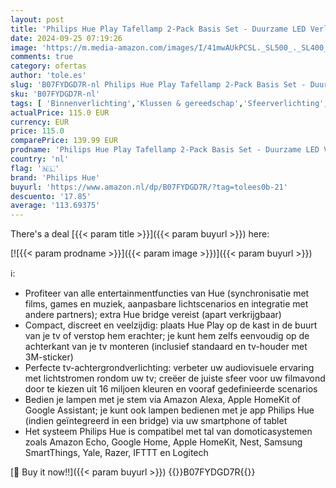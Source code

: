 ```yaml
---
layout: post
title: 'Philips Hue Play Tafellamp 2-Pack Basis Set - Duurzame LED Verlichting - Wit en Gekleurd Licht - Dimbaar - Verbind met Hue Bridge - Werkt met Alexa en Google Home - Zwart'
date: 2024-09-25 07:19:26
image: 'https://m.media-amazon.com/images/I/41mwAUkPCSL._SL500_._SL400_.jpg'
comments: true
category: ofertas
author: 'tole.es'
slug: 'B07FYDGD7R-nl Philips Hue Play Tafellamp 2-Pack Basis Set - Duurzame LED...'
sku: 'B07FYDGD7R-nl'
tags: [ 'Binnenverlichting','Klussen & gereedschap','Sfeerverlichting','Speciale & decoratieve verlichting','Verlichting','philips hue','🇳🇱', ]
actualPrice: 115.0 EUR
currency: EUR
price: 115.0
comparePrice: 139.99 EUR
prodname: 'Philips Hue Play Tafellamp 2-Pack Basis Set - Duurzame LED Verlichting - Wit en Gekleurd Licht - Dimbaar - Verbind met Hue Bridge - Werkt met Alexa en Google Home - Zwart'
country: 'nl'
flag: '🇳🇱'
brand: 'Philips Hue'
buyurl: 'https://www.amazon.nl/dp/B07FYDGD7R/?tag=tolees0b-21'
descuento: '17.85'
average: '113.69375'
---
```


There's a deal [{{< param title >}}]({{< param buyurl >}})  here:

[![{{< param prodname >}}]({{< param image >}})]({{< param buyurl >}})

ℹ️:

- Profiteer van alle entertainmentfuncties van Hue (synchronisatie met films, games en muziek, aanpasbare lichtscenarios en integratie met andere partners); extra Hue bridge vereist (apart verkrijgbaar)
- Compact, discreet en veelzijdig: plaats Hue Play op de kast in de buurt van je tv of verstop hem erachter; je kunt hem zelfs eenvoudig op de achterkant van je tv monteren (inclusief standaard en tv-houder met 3M-sticker)
- Perfecte tv-achtergrondverlichting: verbeter uw audiovisuele ervaring met lichtstromen rondom uw tv; creëer de juiste sfeer voor uw filmavond door te kiezen uit 16 miljoen kleuren en vooraf gedefinieerde scenarios
- Bedien je lampen met je stem via Amazon Alexa, Apple HomeKit of Google Assistant; je kunt ook lampen bedienen met je app Philips Hue (indien geïntegreerd in een bridge) via uw smartphone of tablet
- Het systeem Philips Hue is compatibel met tal van domoticasystemen zoals Amazon Echo, Google Home, Apple HomeKit, Nest, Samsung SmartThings, Yale, Razer, IFTTT en Logitech

[🛒 Buy it now!!]({{< param buyurl >}})
{{<world>}}B07FYDGD7R{{</world>}}
